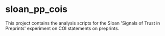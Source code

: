 # sloan_pp_cois

This project contains the analysis scripts for the Sloan 'Signals of Trust in Preprints' experiment on COI statements on preprints.
